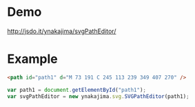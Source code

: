 Demo
======
http://jsdo.it/ynakajima/svgPathEditor/


Example
======

```html
<path id="path1" d="M 73 191 C 245 113 239 349 407 270" />
```

```javascript
var path1 = document.getElementById("path1");
var svgPathEditor = new ynakajima.svg.SVGPathEditor(path1);
```

